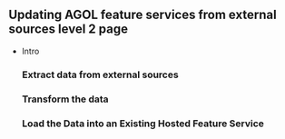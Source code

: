 ## Updating AGOL feature services from external sources level 2 page
- Intro

  ### Extract data from external sources


  ### Transform the data


  ### Load the Data into an Existing Hosted Feature Service

  
